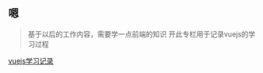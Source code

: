 ## 嗯

> 基于以后的工作内容，需要学一点前端的知识
> 开此专栏用于记录vuejs的学习过程


[vuejs学习记录](https://www.cayzlh.com/wiki/vuejs/)
